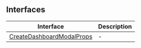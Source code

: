 ## Interfaces

| Interface | Description |
| ------ | ------ |
| [CreateDashboardModalProps](interfaces/CreateDashboardModalProps.md) | - |
